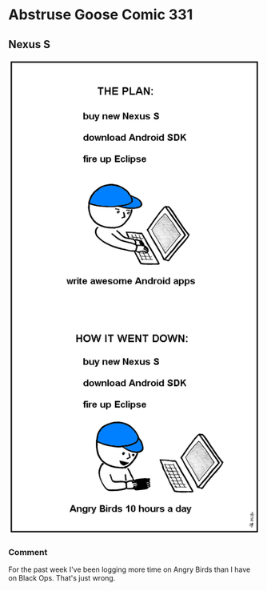 # Abstruse Goose Comic 331
## Nexus S

![image](comics/Rovio_is_pure_evil.png)
### Comment
For the past week I've been logging more time on Angry Birds than I have on Black Ops. That's just wrong.
